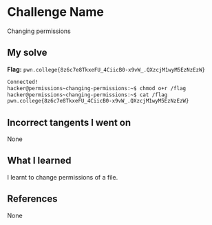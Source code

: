 # Challenge Name
Changing permissions

## My solve
**Flag:** `pwn.college{8z6c7e8TkxeFU_4CiicB0-x9vW_.QXzcjM1wyM5EzNzEzW}`


```bash
Connected!
hacker@permissions~changing-permissions:~$ chmod o+r /flag
hacker@permissions~changing-permissions:~$ cat /flag
pwn.college{8z6c7e8TkxeFU_4CiicB0-x9vW_.QXzcjM1wyM5EzNzEzW}

```

## Incorrect tangents I went on
None

## What I learned
I learnt to change permissions of a file.

## References 
None
